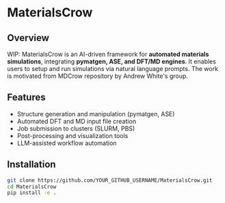 # MaterialsCrow

## Overview
WIP: MaterialsCrow is an AI-driven framework for **automated materials simulations**, integrating **pymatgen, ASE, and DFT/MD engines**. It enables users to setup and run simulations via natural language prompts. The work is motivated from MDCrow repository by Andrew White's group. 

## Features
- Structure generation and manipulation (pymatgen, ASE)
- Automated DFT and MD input file creation
- Job submission to clusters (SLURM, PBS)
- Post-processing and visualization tools
- LLM-assisted workflow automation

## Installation
```bash
git clone https://github.com/YOUR_GITHUB_USERNAME/MaterialsCrow.git
cd MaterialsCrow
pip install -e .
